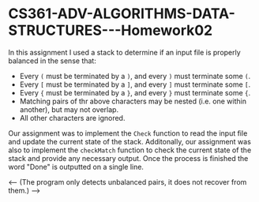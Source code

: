 # CS361-ADV-ALGORITHMS-DATA-STRUCTURES---Homework02

In this assignment I used a stack to determine if an input file is properly balanced in the sense that:
* Every `(` must be terminated by a `)`, and every `)` must terminate some `(`.
* Every `[` must be terminated by a `]`, and every `]` must terminate some `[`.
* Every `{` must be terminated by a `}`, and every `}` must terminate some `{`.
* Matching pairs of thr above characters may be nested (i.e. one within another), but may not overlap.
* All other characters are ignored.

Our assignment was to implement the `Check` function to read the input file and update the current state of the stack. Additonally, our assignment was also to implement the `checkMatch` function to check the current state of the stack and provide any necessary output. Once the process is finished the word "Done" is outputted on a single line. 

<-- (The program only detects unbalanced pairs, it does not recover from them.) -->
